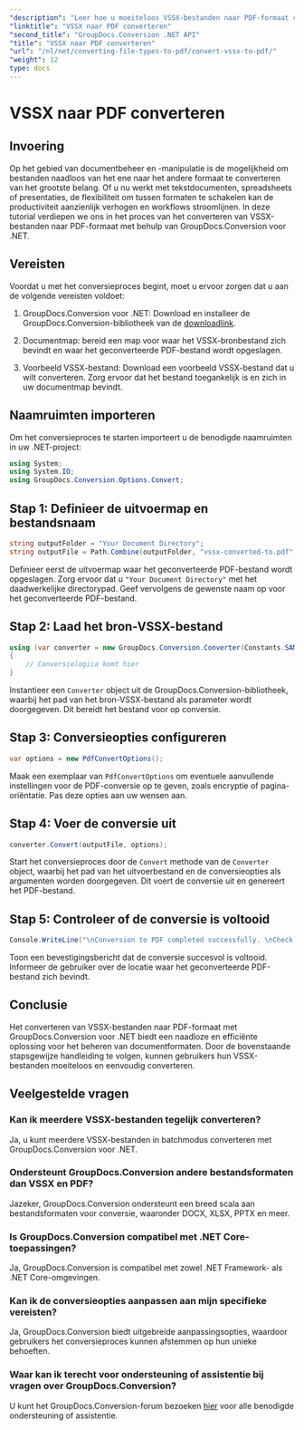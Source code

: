 ```yaml
---
"description": "Leer hoe u moeiteloos VSSX-bestanden naar PDF-formaat converteert met GroupDocs.Conversion voor .NET. Stroomlijn uw workflows voor documentbeheer."
"linktitle": "VSSX naar PDF converteren"
"second_title": "GroupDocs.Conversion .NET API"
"title": "VSSX naar PDF converteren"
"url": "/nl/net/converting-file-types-to-pdf/convert-vssx-to-pdf/"
"weight": 12
type: docs
---
```

# VSSX naar PDF converteren

## Invoering
Op het gebied van documentbeheer en -manipulatie is de mogelijkheid om bestanden naadloos van het ene naar het andere formaat te converteren van het grootste belang. Of u nu werkt met tekstdocumenten, spreadsheets of presentaties, de flexibiliteit om tussen formaten te schakelen kan de productiviteit aanzienlijk verhogen en workflows stroomlijnen. In deze tutorial verdiepen we ons in het proces van het converteren van VSSX-bestanden naar PDF-formaat met behulp van GroupDocs.Conversion voor .NET.
## Vereisten
Voordat u met het conversieproces begint, moet u ervoor zorgen dat u aan de volgende vereisten voldoet:
1. GroupDocs.Conversion voor .NET: Download en installeer de GroupDocs.Conversion-bibliotheek van de [downloadlink](https://releases.groupdocs.com/conversion/net/).
   
2. Documentmap: bereid een map voor waar het VSSX-bronbestand zich bevindt en waar het geconverteerde PDF-bestand wordt opgeslagen.
3. Voorbeeld VSSX-bestand: Download een voorbeeld VSSX-bestand dat u wilt converteren. Zorg ervoor dat het bestand toegankelijk is en zich in uw documentmap bevindt.

## Naamruimten importeren
Om het conversieproces te starten importeert u de benodigde naamruimten in uw .NET-project:
```csharp
using System;
using System.IO;
using GroupDocs.Conversion.Options.Convert;
```

## Stap 1: Definieer de uitvoermap en bestandsnaam
```csharp
string outputFolder = "Your Document Directory";
string outputFile = Path.Combine(outputFolder, "vssx-converted-to.pdf");
```
Definieer eerst de uitvoermap waar het geconverteerde PDF-bestand wordt opgeslagen. Zorg ervoor dat u `"Your Document Directory"` met het daadwerkelijke directorypad. Geef vervolgens de gewenste naam op voor het geconverteerde PDF-bestand.
## Stap 2: Laad het bron-VSSX-bestand
```csharp
using (var converter = new GroupDocs.Conversion.Converter(Constants.SAMPLE_VSSX))
{
    // Conversielogica komt hier
}
```
Instantieer een `Converter` object uit de GroupDocs.Conversion-bibliotheek, waarbij het pad van het bron-VSSX-bestand als parameter wordt doorgegeven. Dit bereidt het bestand voor op conversie.
## Stap 3: Conversieopties configureren
```csharp
var options = new PdfConvertOptions();
```
Maak een exemplaar van `PdfConvertOptions` om eventuele aanvullende instellingen voor de PDF-conversie op te geven, zoals encryptie of pagina-oriëntatie. Pas deze opties aan uw wensen aan.
## Stap 4: Voer de conversie uit
```csharp
converter.Convert(outputFile, options);
```
Start het conversieproces door de `Convert` methode van de `Converter` object, waarbij het pad van het uitvoerbestand en de conversieopties als argumenten worden doorgegeven. Dit voert de conversie uit en genereert het PDF-bestand.
## Stap 5: Controleer of de conversie is voltooid
```csharp
Console.WriteLine("\nConversion to PDF completed successfully. \nCheck output in {0}", outputFolder);
```
Toon een bevestigingsbericht dat de conversie succesvol is voltooid. Informeer de gebruiker over de locatie waar het geconverteerde PDF-bestand zich bevindt.

## Conclusie
Het converteren van VSSX-bestanden naar PDF-formaat met GroupDocs.Conversion voor .NET biedt een naadloze en efficiënte oplossing voor het beheren van documentformaten. Door de bovenstaande stapsgewijze handleiding te volgen, kunnen gebruikers hun VSSX-bestanden moeiteloos en eenvoudig converteren.
## Veelgestelde vragen
### Kan ik meerdere VSSX-bestanden tegelijk converteren?
Ja, u kunt meerdere VSSX-bestanden in batchmodus converteren met GroupDocs.Conversion voor .NET.
### Ondersteunt GroupDocs.Conversion andere bestandsformaten dan VSSX en PDF?
Jazeker, GroupDocs.Conversion ondersteunt een breed scala aan bestandsformaten voor conversie, waaronder DOCX, XLSX, PPTX en meer.
### Is GroupDocs.Conversion compatibel met .NET Core-toepassingen?
Ja, GroupDocs.Conversion is compatibel met zowel .NET Framework- als .NET Core-omgevingen.
### Kan ik de conversieopties aanpassen aan mijn specifieke vereisten?
Ja, GroupDocs.Conversion biedt uitgebreide aanpassingsopties, waardoor gebruikers het conversieproces kunnen afstemmen op hun unieke behoeften.
### Waar kan ik terecht voor ondersteuning of assistentie bij vragen over GroupDocs.Conversion?
U kunt het GroupDocs.Conversion-forum bezoeken [hier](https://forum.groupdocs.com/c/conversion/11) voor alle benodigde ondersteuning of assistentie.
